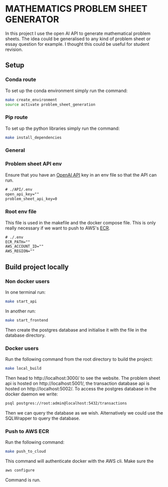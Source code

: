 # MATHEMATICS PROBLEM SHEET GENERATOR

In this project I use the open AI API to generate mathematical problem sheets. The idea could be generalised to any kind of problem sheet or essay question for example. I thought this could be useful for student revision.

## Setup

### Conda route

To set up the conda environment simply run the command:

```sh
make create_environment
source activate problem_sheet_generation
```

### Pip route

To set up the python libraries simply run the command:

```sh
make install_dependencies
```

### General

### Problem sheet API env

Ensure that you have an [OpenAI API](https://platform.openai.com/account/api-keys) key in an env file so that the API can run.

```txt
# ./API/.env
open_api_key=""
problem_sheet_api_key=0
```

### Root env file

This file is used in the makefile and the docker compose file. This is only really necessary if we want to push to AWS's [ECR](https://docs.aws.amazon.com/ecr/index.html).

```txt
# ./.env
ECR_PATH=""
AWS_ACCOUNT_ID=""
AWS_REGION=""
```

## Build project locally

### Non docker users

In one terminal run:

```sh
make start_api
```

In another run:

```sh
make start_frontend
```

Then create the postgres database and initialise it with the file in the database directory.

### Docker users

Run the following command from the root directory to build the project:

```sh
make local_build
```

Then head to http://localhost:3000/ to see the website. The problem sheet api is hosted on http://localhost:5001/, the transaction database api is hosted on http://localhost:5002/. To access the postgres database in the docker daemon we write:

```sh
psql postgres://root:admin@localhost:5432/transactions
```

Then we can query the database as we wish. Alternatively we could use the SQLWrapper to query the database.

### Push to AWS ECR

Run the following command:

```sh
make push_to_cloud
```

This command will authenticate docker with the AWS cli. Make sure the 

```sh
aws configure
```

Command is run.